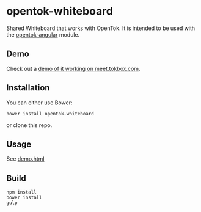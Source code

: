 opentok-whiteboard
==================

Shared Whiteboard that works with OpenTok. It is intended to be used with the [opentok-angular](/aullman/opentok-angular) module.

Demo
----

Check out a [demo of it working on meet.tokbox.com](https://meet.tokbox.com/opentok-whiteboard/whiteboard). 

Installation
-----
You can either use Bower:

`bower install opentok-whiteboard`

or clone this repo.

Usage
-----
See [demo.html](demo.html)

Build
-------
```
npm install
bower install
gulp
```

